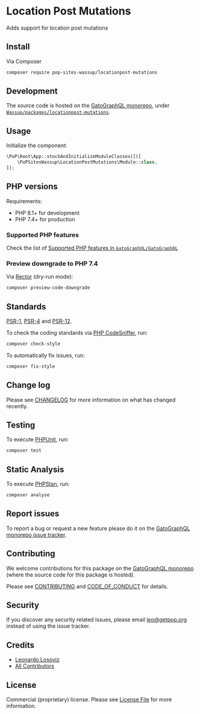 # Location Post Mutations

<!--
[![Build Status][ico-travis]][link-travis]
[![Quality Score][ico-code-quality]][link-code-quality]
[![Software License][ico-license]](LICENSE.md)
[![Latest Version on Packagist][ico-version]][link-packagist]
[![Coverage Status][ico-scrutinizer]][link-scrutinizer]
[![Total Downloads][ico-downloads]][link-downloads]
-->

Adds support for location post mutations

## Install

Via Composer

``` bash
composer require pop-sites-wassup/locationpost-mutations
```

## Development

The source code is hosted on the [GatoGraphQL monorepo](https://github.com/GatoGraphQL/GatoGraphQL), under [`Wassup/packages/locationpost-mutations`](https://github.com/GatoGraphQL/GatoGraphQL/tree/master/layers/Wassup/packages/locationpost-mutations).

## Usage

Initialize the component:

``` php
\PoP\Root\App::stockAndInitializeModuleClasses([([
    \PoPSitesWassup\LocationPostMutations\Module::class,
]);
```

## PHP versions

Requirements:

- PHP 8.1+ for development
- PHP 7.4+ for production

### Supported PHP features

Check the list of [Supported PHP features in `GatoGraphQL/GatoGraphQL`](https://github.com/GatoGraphQL/GatoGraphQL/blob/master/docs/supported-php-features.md)

### Preview downgrade to PHP 7.4

Via [Rector](https://github.com/rectorphp/rector) (dry-run mode):

```bash
composer preview-code-downgrade
```

## Standards

[PSR-1](https://www.php-fig.org/psr/psr-1), [PSR-4](https://www.php-fig.org/psr/psr-4) and [PSR-12](https://www.php-fig.org/psr/psr-12).

To check the coding standards via [PHP CodeSniffer](https://github.com/squizlabs/PHP_CodeSniffer), run:

``` bash
composer check-style
```

To automatically fix issues, run:

``` bash
composer fix-style
```

## Change log

Please see [CHANGELOG](CHANGELOG.md) for more information on what has changed recently.

## Testing

To execute [PHPUnit](https://phpunit.de/), run:

``` bash
composer test
```

## Static Analysis

To execute [PHPStan](https://github.com/phpstan/phpstan), run:

``` bash
composer analyse
```

## Report issues

To report a bug or request a new feature please do it on the [GatoGraphQL monorepo issue tracker](https://github.com/GatoGraphQL/GatoGraphQL/issues).

## Contributing

We welcome contributions for this package on the [GatoGraphQL monorepo](https://github.com/GatoGraphQL/GatoGraphQL) (where the source code for this package is hosted).

Please see [CONTRIBUTING](CONTRIBUTING.md) and [CODE_OF_CONDUCT](CODE_OF_CONDUCT.md) for details.

## Security

If you discover any security related issues, please email leo@getpop.org instead of using the issue tracker.

## Credits

- [Leonardo Losoviz][link-author]
- [All Contributors][link-contributors]

## License

Commercial (proprietary) license. Please see [License File](LICENSE.md) for more information.

[ico-version]: https://img.shields.io/packagist/v/pop-sites-wassup/locationpost-mutations.svg?style=flat-square
[ico-license]: https://img.shields.io/badge/license-GPLv2-brightgreen.svg?style=flat-square
[ico-travis]: https://img.shields.io/travis/pop-sites-wassup/locationpost-mutations/master.svg?style=flat-square
[ico-scrutinizer]: https://img.shields.io/scrutinizer/coverage/g/pop-sites-wassup/locationpost-mutations.svg?style=flat-square
[ico-code-quality]: https://img.shields.io/scrutinizer/g/pop-sites-wassup/locationpost-mutations.svg?style=flat-square
[ico-downloads]: https://img.shields.io/packagist/dt/pop-sites-wassup/locationpost-mutations.svg?style=flat-square

[link-packagist]: https://packagist.org/packages/pop-sites-wassup/locationpost-mutations
[link-travis]: https://travis-ci.org/pop-sites-wassup/locationpost-mutations
[link-scrutinizer]: https://scrutinizer-ci.com/g/pop-sites-wassup/locationpost-mutations/code-structure
[link-code-quality]: https://scrutinizer-ci.com/g/pop-sites-wassup/locationpost-mutations
[link-downloads]: https://packagist.org/packages/pop-sites-wassup/locationpost-mutations
[link-author]: https://github.com/leoloso
[link-contributors]: ../../../../../../contributors
